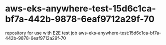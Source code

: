 # aws-eks-anywhere-test-15d6c1ca-bf7a-442b-9878-6eaf9712a29f-70
repository for use with E2E test job aws-eks-anywhere-test:15d6c1ca-bf7a-442b-9878-6eaf9712a29f-70
